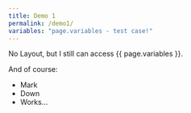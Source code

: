 ```yaml
---
title: Demo 1
permalink: /demo1/
variables: "page.variables - test case!"
---
```


No Layout, but I still can access {{ page.variables }}.

And of course:

* Mark
* Down
* Works...